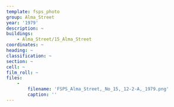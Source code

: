 ```yaml
---
template: fsps_photo
group: Alma_Street
year: '1979'
description: ~
buildings:
    - Alma_Street/15_Alma_Street
coordinates: ~
heading: ~
classification: ~
section: ~
cell: ~
film_roll: ~
files:
    -
        filename: 'FSPS_Alma_Street,_No_15,_12-2-A,_1979.png'
        caption: ''
---
```

